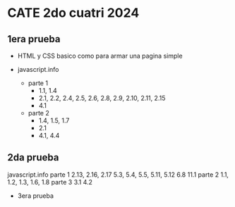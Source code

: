 # CATE 2do cuatri 2024

## 1era prueba

- HTML y CSS basico como para armar una pagina simple

- javascript.info
  - parte 1
    - 1.1, 1.4
    - 2.1, 2.2, 2.4, 2.5, 2.6, 2.8, 2.9, 2.10, 2.11, 2.15
    - 4.1
  - parte 2
    - 1.4, 1.5, 1.7
    - 2.1
    - 4.1, 4.4

## 2da prueba

javascript.info
  parte 1
    2.13, 2.16, 2.17
    5.3, 5.4, 5.5, 5.11, 5.12
    6.8
    11.1
  parte 2
    1.1, 1.2, 1.3, 1.6, 1.8
  parte 3
    3.1
    4.2

- 3era prueba


